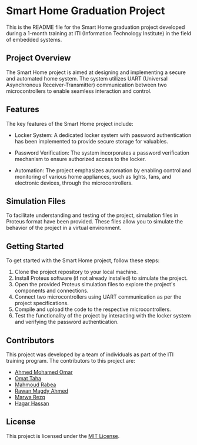 # Smart Home Graduation Project

This is the README file for the Smart Home graduation project developed during a 1-month training at ITI (Information Technology Institute) in the field of embedded systems.

## Project Overview

The Smart Home project is aimed at designing and implementing a secure and automated home system. The system utilizes UART (Universal Asynchronous Receiver-Transmitter) communication between two microcontrollers to enable seamless interaction and control.

## Features

The key features of the Smart Home project include:

- Locker System: A dedicated locker system with password authentication has been implemented to provide secure storage for valuables.

- Password Verification: The system incorporates a password verification mechanism to ensure authorized access to the locker.

- Automation: The project emphasizes automation by enabling control and monitoring of various home appliances, such as lights, fans, and electronic devices, through the microcontrollers.

## Simulation Files

To facilitate understanding and testing of the project, simulation files in Proteus format have been provided. These files allow you to simulate the behavior of the project in a virtual environment.

## Getting Started

To get started with the Smart Home project, follow these steps:

1. Clone the project repository to your local machine.
2. Install Proteus software (if not already installed) to simulate the project.
3. Open the provided Proteus simulation files to explore the project's components and connections.
4. Connect two microcontrollers using UART communication as per the project specifications.
5. Compile and upload the code to the respective microcontrollers.
6. Test the functionality of the project by interacting with the locker system and verifying the password authentication.

## Contributors

This project was developed by a team of individuals as part of the ITI training program. The contributors to this project are:

- [Ahmed Mohamed Omar](https://github.com/AhmedMohamedomar74)
- [Omat Taha](https://github.com/om146)
- [Mahmoud Rabea](https://github.com/mahmoudrabea0)
- [Rawan Magdy Ahmed](https://github.com/RawanMagdyAhmed)
- [Marwa Rezq](https://github.com/MarwaRezq)
- [Hagar Hassan](https://github.com/hagarhassan2001)

## License

This project is licensed under the [MIT License](LICENSE).
